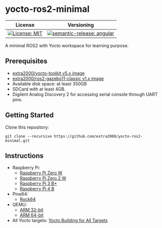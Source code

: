 # yocto-ros2-minimal

| License | Versioning |
| ------- | ---------- |
| [![License: MIT](https://img.shields.io/badge/License-MIT-yellow.svg)](https://opensource.org/licenses/MIT) | [![semantic-release: angular](https://img.shields.io/badge/semantic--release-angular-e10079?logo=semantic-release)](https://github.com/semantic-release/semantic-release) |

A minimal ROS2 with Yocto workspace for learning purpose.


## Prerequisites

* [extra2000/yocto-toolkit v5.x image](https://github.com/extra2000/yocto-toolkit)
* [extra2000/ros2-gazebo11-classic v1.x image](https://github.com/extra2000/ros2-gazebo11-classic)
* Available disk space: at least 350GB
* SDCard with at least 4GB.
* Digilent Analog Discovery 2 for accessing serial console through UART pins.


## Getting Started

Clone this repository:
```
git clone --recursive https://github.com/extra2000/yocto-ros2-minimal.git
```


## Instructions

* Raspberry Pi:
    * [Raspberry Pi Zero W](docs/yocto/specifics/rpizero-w.md)
    * [Raspberry Pi Zero 2 W](docs/yocto/specifics/rpizero2-w.md)
    * [Raspberry Pi 3 B+](docs/yocto/specifics/rpi3bp.md)
    * [Raspberry Pi 4 B](docs/yocto/specifics/rpi4b.md)
* Pine64:
    * [Rock64](docs/yocto/specifics/rock64.md)
* QEMU:
    * [ARM 32-bit](docs/yocto/specifics/qemuarm.md)
    * [ARM 64-bit](docs/yocto/specifics/qemuarm64.md)
* All Yocto targets: [Yocto Building for All Targets](docs/yocto/all-targets.md)
